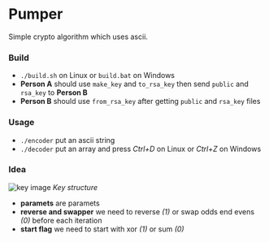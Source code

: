 # Pumper
Simple crypto algorithm which uses ascii.
### Build
* ```./build.sh``` on Linux or ```build.bat``` on Windows
* **Person A** should use ```make_key``` and ```to_rsa_key``` then send ```public``` and ```rsa_key``` to **Person B**
* **Person B** should use ```from_rsa_key``` after getting ```public``` and ```rsa_key``` files
### Usage
* ```./encoder``` put an ascii string
* ```./decoder``` put an array and press *Ctrl+D* on Linux or *Ctrl+Z* on Windows
### Idea
![key image](https://i.postimg.cc/9f0Rw0F5/key.png)
*Key structure*

* **paramets** are paramets
* **reverse and swapper** we need to reverse *(1)* or swap odds end evens *(0)* before each iteration
* **start flag** we need to start with xor *(1)* or sum *(0)*